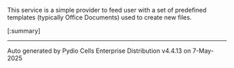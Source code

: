 






This service is a simple provider to feed user with a set of predefined templates (typically Office Documents) used to create new files.

[:summary]

---
Auto generated by Pydio Cells Enterprise Distribution v4.4.13 on 7-May-2025
